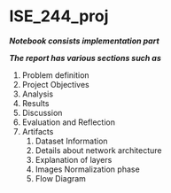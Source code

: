 # ISE_244_proj
***Notebook consists implementation part***

***The report has various sections such as***

1) Problem definition
2) Project Objectives
3) Analysis
4) Results
5) Discussion
6) Evaluation and Reflection
7) Artifacts 
   1) Dataset Information
   2) Details about network architecture
   3) Explanation of layers
   4) Images Normalization phase
   5) Flow Diagram
 


